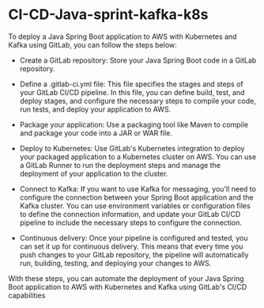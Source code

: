 # CI-CD-Java-sprint-kafka-k8s

To deploy a Java Spring Boot application to AWS with Kubernetes and Kafka using GitLab, you can follow the steps below:

- Create a GitLab repository: Store your Java Spring Boot code in a GitLab repository.

- Define a .gitlab-ci.yml file: This file specifies the stages and steps of your GitLab CI/CD pipeline. In this file, you can define build, test, and deploy stages, and configure the necessary steps to compile your code, run tests, and deploy your application to AWS.

- Package your application: Use a packaging tool like Maven to compile and package your code into a JAR or WAR file.

- Deploy to Kubernetes: Use GitLab's Kubernetes integration to deploy your packaged application to a Kubernetes cluster on AWS. You can use a GitLab Runner to run the deployment steps and manage the deployment of your application to the cluster.

- Connect to Kafka: If you want to use Kafka for messaging, you'll need to configure the connection between your Spring Boot application and the Kafka cluster. You can use environment variables or configuration files to define the connection information, and update your GitLab CI/CD pipeline to include the necessary steps to configure the connection.

- Continuous delivery: Once your pipeline is configured and tested, you can set it up for continuous delivery. This means that every time you push changes to your GitLab repository, the pipeline will automatically run, building, testing, and deploying your changes to AWS.

With these steps, you can automate the deployment of your Java Spring Boot application to AWS with Kubernetes and Kafka using GitLab's CI/CD capabilities
